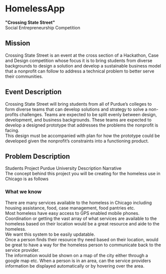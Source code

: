 # HomelessApp

**"Crossing State Street"**  
Social Entrepreneurship Competition

## Mission

Crossing State Street is an event at the cross section of a Hackathon, Case and Design competition whose focus it is to bring students from diverse backgrounds to design a solution and develop a sustainable business model that a nonprofit can follow to address a technical problem to better serve their communities. 

## Event Description

Crossing State Street will bring students from all of Purdue’s colleges to form diverse teams that can develop solutions and strategy to solve a non-profits challenges.
Teams are expected to be split evenly between design, development, and business backgrounds. These teams are expected to develop a designed prototype that addresses the problems the nonprofit is facing.  
This design must be accompanied with plan for how the prototype could be developed given the nonprofit’s constraints into a functioning product. 

## Problem Description

Students Project Purdue University Description Narrative  
The concept behind this project you will be creating for the homeless use in Chicago is as follows  

### What we know

There are many services available to the homeless in Chicago including housing assistance, food, case management, food pantries etc.  
Most homeless have easy access to GPS enabled mobile phones.  
Coordination or getting the vast array of what services are available to the homeless based on their location would be a great resource and aide to the homeless.  
We want this system to be easily updatable.  
Once a person finds their resource thy need based on their location, would be great to have a way for the homeless person to communicate back to the service provider.  
The information would be shown on a map of the city either through a google map etc. When a person is in an area, can the service providers information be displayed automatically or by hovering over the area.
